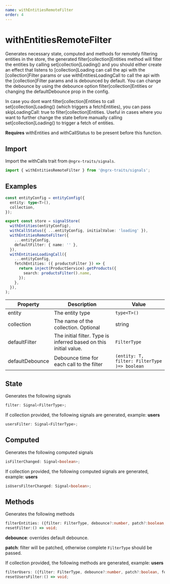 ```yaml
---
name: withEntitiesRemoteFilter 
order: 4
---
```


# withEntitiesRemoteFilter

Generates necessary state, computed and methods for remotely filtering entities in the store,
the generated filter[collection]Entities method will filter the entities by calling set[collection]Loading()
and you should either create an effect that listens to [collection]Loading can call the api with the [collection]Filter params
or use withEntitiesLoadingCall to call the api with the [collection]Filter params
and is debounced by default. You can change the debounce by using the debounce option filter[collection]Entities or changing the defaultDebounce prop in the config.

In case you dont want filter[collection]Entities to call set[collection]Loading() (which triggers a fetchEntities), you can pass skipLoadingCall: true to filter[collection]Entities.
Useful in cases where you want to further change the state before manually calling set[collection]Loading() to trigger a fetch of entities.

**Requires** withEntities and withCallStatus to be present before this function.

## Import

Import the withCalls trait from `@ngrx-traits/signals`.

```ts
import { withEntitiesRemoteFilter } from '@ngrx-traits/signals';
```

## Examples

```typescript
const entityConfig = entityConfig({
  entity: type<T>(),
  collection,
});

export const store = signalStore(
  withEntities(entityConfig),
  withCallStatus({ ...entityConfig, initialValue: 'loading' }),
  withEntitiesRemoteFilter({
    ...entityConfig,
    defaultFilter: { name: '' },
  }),
  withEntitiesLoadingCall({
    ...entityConfig,
    fetchEntities: ({ productsFilter }) => {
      return inject(ProductService).getProducts({
        search: productsFilter().name,
      });
    },
  }),
);
```

| Property        | Description                                                       | Value                                        |
| --------------- | ----------------------------------------------------------------- | -------------------------------------------- |
| entity          | The entity type                                                   | `type<T>()`                                  |
| collection      | The name of the collection. Optional                              | string                                       |
| defaultFilter   | The initial filter. Type is inferred based on this initial value. | `FilterType`                                 |
| defaultDebounce | Debounce time for each call to the filter                         | `(entity: T, filter: FilterType )=> boolean` |

## State

Generates the following signals

```typescript
filter: Signal<FilterType>;
```

If collection provided, the following signals are generated, example: **users**

```typescript
usersFilter: Signal<FilterType>;
```

## Computed

Generates the following computed signals

```typescript
isFilterChanged: Signal<boolean>;
```

If collection provided, the following computed signals are generated, example: **users**

```typescript
isUsersFilterChanged: Signal<boolean>;
```

## Methods

Generates the following methods

```typescript
filterEntities: ({filter: FilterType, debounce?:number, patch?:boolean, forceLoad:boolean }) => void;
resetFilter:() => void;
```

**debounce**: overrides default debounce.

**patch**: filter will be patched, otherwise complete `FilterType` should be passed.

If collection provided, the following methods are generated, example: **users**

```typescript
filterUsers: ({filter: FilterType, debounce?:number, patch?:boolean, forceLoad:boolean }) => void;
resetUsersFilter:() => void;
```
